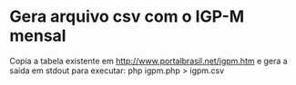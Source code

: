 # Gera arquivo csv com o IGP-M mensal

Copia a tabela existente em http://www.portalbrasil.net/igpm.htm e gera a saída em stdout
para executar: php igpm.php > igpm.csv